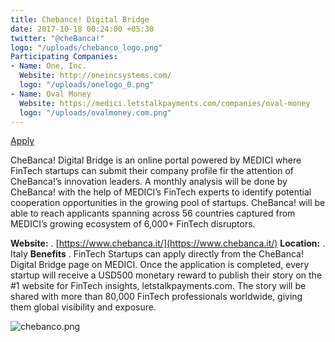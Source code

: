 ```yaml
---
title: Chebance! Digital Bridge
date: 2017-10-18 00:24:00 +05:30
twitter: "@cheBanca!"
logo: "/uploads/chebanco_logo.png"
Participating Companies:
- Name: One, Inc.
  Website: http://oneincsystems.com/
  logo: "/uploads/onelogo_0.png"
- Name: Oval Money
  Website: https://medici.letstalkpayments.com/companies/oval-money
  logo: "/uploads/ovalmoney.com.png"
---
```


[Apply](https://medici.letstalkpayments.com/users/sign_up) 

CheBanca! Digital Bridge is an online portal powered by MEDICI where FinTech startups can submit their company profile fir the attention of CheBanca!’s innovation leaders. A monthly analysis will be done by CheBanca! with the help of MEDICI’s FinTech experts to identify potential cooperation opportunities in the growing pool of startups. CheBanca! will be able to reach applicants spanning across 56 countries captured from MEDICI’s growing ecosystem of 6,000+ FinTech disruptors.

**Website:** . [https://www.chebanca.it/](https://www.chebanca.it/)
**Location:** . Italy
**Benefits** . FinTech Startups can apply directly from the CheBanca! Digital Bridge page on MEDICI. Once the application is completed, every startup will receive a USD500 monetary reward to publish their story on the #1 website for FinTech insights, letstalkpayments.com. The story will be shared with more than 80,000 FinTech professionals worldwide, giving them global visibility and exposure.

![chebanco.png](/uploads/chebanco.png)